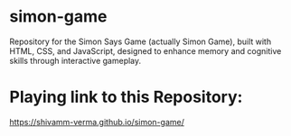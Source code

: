 # simon-game
Repository for the Simon Says Game (actually Simon Game), built with HTML, CSS, and JavaScript, designed to enhance memory and cognitive skills through interactive gameplay.

# Playing link to this Repository:
https://shivamm-verma.github.io/simon-game/
